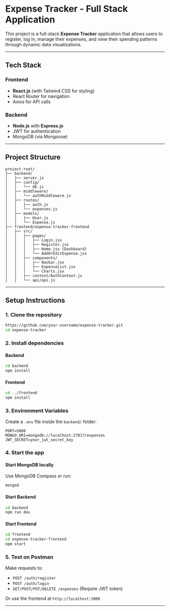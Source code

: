 #  Expense Tracker - Full Stack Application

This project is a full-stack **Expense Tracker** application that allows users to register, log in, manage their expenses, and view their spending patterns through dynamic data visualizations.

---

##  Tech Stack

###  Frontend

* **React.js** (with Tailwind CSS for styling)
* React Router for navigation
* Axios for API calls

###  Backend

* **Node.js** with **Express.js**
* JWT for authentication
* MongoDB (via Mongoose)

---

##  Project Structure

```
project-root/
├── backend/
│   ├── server.js
│   ├── config/
│   │   └── db.js
│   ├── middleware/
│   │   └── authMiddleware.js
│   ├── routes/
│   │   ├── auth.js
│   │   └── expenses.js
│   ├── models/
│   │   ├── User.js
│   │   └── Expense.js
├── frontend/expense-tracker-frontend
│   ├── src/
│   │   ├── pages/
│   │   │   ├── Login.jsx
│   │   │   ├── Register.jsx
│   │   │   ├── Home.jsx (Dashboard)
│   │   │   └── AddOrEditExpense.jsx
│   │   ├── components/
│   │   │   ├── Navbar.jsx
│   │   │   ├── ExpenseList.jsx
│   │   │   └── Charts.jsx
│   │   ├── context/AuthContext.js
│   │   └── api/api.js
```

---

##  Setup Instructions

### 1. **Clone the repository**

```bash
https://github.com/your-username/expense-tracker.git
cd expense-tracker
```

### 2. **Install dependencies**

#### Backend

```bash
cd backend
npm install
```

#### Frontend

```bash
cd ../frontend
npm install
```

### 3. **Environment Variables**

Create a `.env` file inside the `backend/` folder:

```env
PORT=5000
MONGO_URI=mongodb://localhost:27017/expenses
JWT_SECRET=your_jwt_secret_key
```

### 4. **Start the app**

#### Start MongoDB locally

Use MongoDB Compass or run:

```bash
mongod
```

#### Start Backend

```bash
cd backend
npm run dev
```

#### Start Frontend

```bash
cd frontend
cd expense-tracker-frontend
npm start
```

### 5. **Test on Postman**

Make requests to:

* `POST /auth/register`
* `POST /auth/login`
* `GET/POST/PUT/DELETE /expenses` (Require JWT token)

Or use the frontend at `http://localhost:3000`

---

